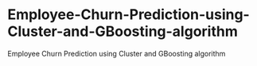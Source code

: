 # Employee-Churn-Prediction-using-Cluster-and-GBoosting-algorithm
Employee Churn Prediction using Cluster and GBoosting algorithm
